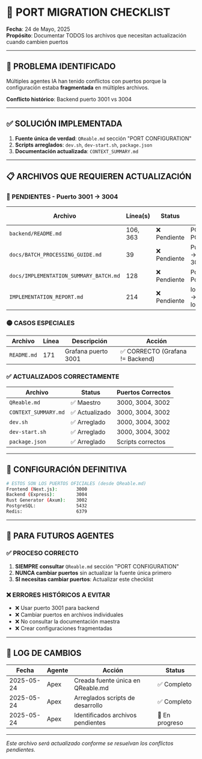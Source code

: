 # 🔄 **PORT MIGRATION CHECKLIST**

**Fecha**: 24 de Mayo, 2025  
**Propósito**: Documentar TODOS los archivos que necesitan actualización cuando cambien puertos

---

## 🚨 **PROBLEMA IDENTIFICADO**

Múltiples agentes IA han tenido conflictos con puertos porque la configuración estaba **fragmentada** en múltiples archivos. 

**Conflicto histórico**: Backend puerto 3001 vs 3004

---

## ✅ **SOLUCIÓN IMPLEMENTADA**

1. **Fuente única de verdad**: `QReable.md` sección "PORT CONFIGURATION"
2. **Scripts arreglados**: `dev.sh`, `dev-start.sh`, `package.json`
3. **Documentación actualizada**: `CONTEXT_SUMMARY.md`

---

## 📋 **ARCHIVOS QUE REQUIEREN ACTUALIZACIÓN**

### **🔴 PENDIENTES - Puerto 3001 → 3004**

| Archivo | Línea(s) | Status | Acción Requerida |
|---------|----------|--------|------------------|
| `backend/README.md` | 106, 363 | ❌ Pendiente | PORT=3001 → PORT=3004 |
| `docs/BATCH_PROCESSING_GUIDE.md` | 39 | ❌ Pendiente | Puerto 3001 → Puerto 3004 |
| `docs/IMPLEMENTATION_SUMMARY_BATCH.md` | 128 | ❌ Pendiente | Port 3001 → Port 3004 |
| `IMPLEMENTATION_REPORT.md` | 214 | ❌ Pendiente | localhost:3001 → localhost:3004 |

### **🟡 CASOS ESPECIALES**

| Archivo | Línea | Descripción | Acción |
|---------|-------|-------------|--------|
| `README.md` | 171 | Grafana puerto 3001 | ✅ CORRECTO (Grafana != Backend) |

### **✅ ACTUALIZADOS CORRECTAMENTE**

| Archivo | Status | Puertos Correctos |
|---------|--------|-------------------|
| `QReable.md` | ✅ Maestro | 3000, 3004, 3002 |
| `CONTEXT_SUMMARY.md` | ✅ Actualizado | 3000, 3004, 3002 |
| `dev.sh` | ✅ Arreglado | 3000, 3004, 3002 |
| `dev-start.sh` | ✅ Arreglado | 3000, 3004, 3002 |
| `package.json` | ✅ Arreglado | Scripts correctos |

---

## 🎯 **CONFIGURACIÓN DEFINITIVA**

```bash
# ESTOS SON LOS PUERTOS OFICIALES (desde QReable.md)
Frontend (Next.js):       3000
Backend (Express):        3004  
Rust Generator (Axum):    3002
PostgreSQL:               5432
Redis:                    6379
```

---

## 🔧 **PARA FUTUROS AGENTES**

### **✅ PROCESO CORRECTO**
1. **SIEMPRE consultar** `QReable.md` sección "PORT CONFIGURATION"
2. **NUNCA cambiar puertos** sin actualizar la fuente única primero
3. **SI necesitas cambiar puertos**: Actualizar este checklist

### **❌ ERRORES HISTÓRICOS A EVITAR**
- ❌ Usar puerto 3001 para backend
- ❌ Cambiar puertos en archivos individuales
- ❌ No consultar la documentación maestra
- ❌ Crear configuraciones fragmentadas

---

## 📝 **LOG DE CAMBIOS**

| Fecha | Agente | Acción | Status |
|-------|--------|--------|--------|
| 2025-05-24 | Apex | Creada fuente única en QReable.md | ✅ Completo |
| 2025-05-24 | Apex | Arreglados scripts de desarrollo | ✅ Completo |
| 2025-05-24 | Apex | Identificados archivos pendientes | 🔄 En progreso |

---

*Este archivo será actualizado conforme se resuelvan los conflictos pendientes.* 